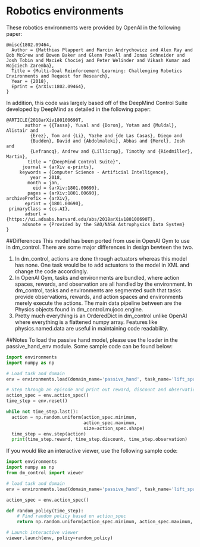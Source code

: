 # Robotics environments

These robotics environments were provided by OpenAI in the following paper:

```
@misc{1802.09464,
  Author = {Matthias Plappert and Marcin Andrychowicz and Alex Ray and Bob McGrew and Bowen Baker and Glenn Powell and Jonas Schneider and Josh Tobin and Maciek Chociej and Peter Welinder and Vikash Kumar and Wojciech Zaremba},
  Title = {Multi-Goal Reinforcement Learning: Challenging Robotics Environments and Request for Research},
  Year = {2018},
  Eprint = {arXiv:1802.09464},
}
```

In addition, this code was largely based off of the DeepMind Control Suite developed by DeepMind as detailed in the following paper:

```
@ARTICLE{2018arXiv180100690T,
       author = {{Tassa}, Yuval and {Doron}, Yotam and {Muldal}, Alistair and
         {Erez}, Tom and {Li}, Yazhe and {de Las Casas}, Diego and
         {Budden}, David and {Abdolmaleki}, Abbas and {Merel}, Josh and
         {Lefrancq}, Andrew and {Lillicrap}, Timothy and {Riedmiller}, Martin},
        title = "{DeepMind Control Suite}",
      journal = {arXiv e-prints},
     keywords = {Computer Science - Artificial Intelligence},
         year = 2018,
        month = jan,
          eid = {arXiv:1801.00690},
        pages = {arXiv:1801.00690},
archivePrefix = {arXiv},
       eprint = {1801.00690},
 primaryClass = {cs.AI},
       adsurl = {https://ui.adsabs.harvard.edu/abs/2018arXiv180100690T},
      adsnote = {Provided by the SAO/NASA Astrophysics Data System}
}
```

##Differences
This model has been ported from use in OpenAI Gym to use in dm_control. There are some major differences in design bewteen the two.

1. In dm_control, actions are done through actuators whereas this model has none. One task would be to add actuators to the model in XML and change the code accordingly.
2. In OpenAI Gym, tasks and environments are bundled, where action spaces, rewards, and observation are all handled by the environment. In dm_control, tasks and environments are segmented such that tasks provide observations, rewards, and action spaces and environments merely execute the actions. The main data pipeline between are the Physics objects found in dm_control.mujoco.engine.
3. Pretty much everything is an OrderedDict in dm_control unlike OpenAI where everything is a flattened numpy array. Features like physics.named.data are useful in maintaining code readability. 

##Notes
To load the passive hand model, please use the loader in the passive_hand_env module. Some sample code can be found below:
```python
import environments
import numpy as np

# Load task and domain
env = environments.load(domain_name='passive_hand', task_name='lift_sparse')

# Step through an episode and print out reward, discount and observation.
action_spec = env.action_spec()
time_step = env.reset()

while not time_step.last():
  action = np.random.uniform(action_spec.minimum,
                             action_spec.maximum,
                             size=action_spec.shape)
  time_step = env.step(action)
  print(time_step.reward, time_step.discount, time_step.observation)
```
If you would like an interactive viewer, use the following sample code:
```python
import environments
import numpy as np
from dm_control import viewer

# load task and domain
env = environments.load(domain_name='passive_hand', task_name='lift_sparse')

action_spec = env.action_spec()

def random_policy(time_step):
    # Find random policy based on action_spec
    return np.random.uniform(action_spec.minimum, action_spec.maximum, size=action_spec.shape)

# Launch interactive viewer
viewer.launch(env, policy=random_policy)
```
